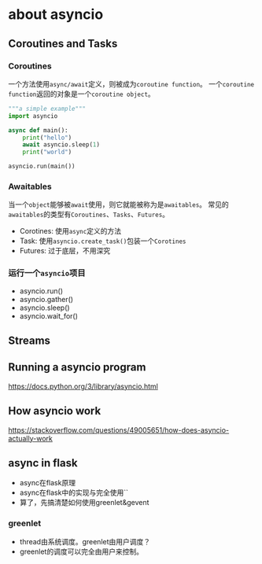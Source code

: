 # about asyncio

## Coroutines and Tasks

### Coroutines

一个方法使用`async/await`定义，则被成为`coroutine function`。
一个`coroutine function`返回的对象是一个`coroutine object`。

```py
"""a simple example"""
import asyncio

async def main():
	print("hello")
	await asyncio.sleep(1)
	print("world")

asyncio.run(main())
```

### Awaitables

当一个`object`能够被`await`使用，则它就能被称为是`awaitables`。
常见的`awaitables`的类型有`Coroutines`、`Tasks`、`Futures`。

- Corotines: 使用`async`定义的方法
- Task: 使用`asyncio.create_task()`包装一个`Corotines`
- Futures: 过于底层，不用深究

### 运行一个`asyncio`项目

- asyncio.run()
- asyncio.gather()
- asyncio.sleep()
- asyncio.wait_for()


## Streams


## Running a asyncio program

https://docs.python.org/3/library/asyncio.html

## How asyncio work

https://stackoverflow.com/questions/49005651/how-does-asyncio-actually-work


## async in flask
- async在flask原理
- async在flask中的实现与完全使用``
- 算了，先搞清楚如何使用greenlet&gevent


### greenlet
- thread由系统调度。greenlet由用户调度？
- greenlet的调度可以完全由用户来控制。